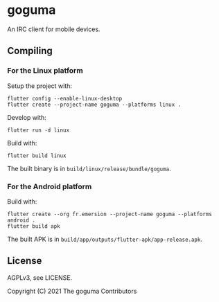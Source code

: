 # goguma

An IRC client for mobile devices.

## Compiling

### For the Linux platform

Setup the project with:

    flutter config --enable-linux-desktop
    flutter create --project-name goguma --platforms linux .

Develop with:

    flutter run -d linux

Build with:

    flutter build linux

The built binary is in `build/linux/release/bundle/goguma`.

### For the Android platform

Build with:

    flutter create --org fr.emersion --project-name goguma --platforms android .
    flutter build apk

The built APK is in `build/app/outputs/flutter-apk/app-release.apk`.

## License

AGPLv3, see LICENSE.

Copyright (C) 2021 The goguma Contributors
